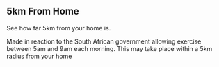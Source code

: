 ## 5km From Home

See how far 5km from your home is.

Made in reaction to the South African government allowing exercise between 5am and 9am each morning.
This may take place within a 5km radius from your home

